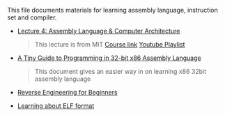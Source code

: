 This file documents materials for learning assembly language, instruction set and compiler.

- [Lecture 4: Assembly Language & Computer Architecture](https://www.youtube.com/watch?v=L1ung0wil9Y)

    > This lecture is from MIT
    > [Course link](https://ocw.mit.edu/courses/electrical-engineering-and-computer-science/6-172-performance-engineering-of-software-systems-fall-2018/)
    > [Youtube Playlist](https://www.youtube.com/playlist?list=PLUl4u3cNGP63VIBQVWguXxZZi0566y7Wf)

- [A Tiny Guide to Programming in 32-bit x86 Assembly Language](https://www.cs.dartmouth.edu/~sergey/cs258/tiny-guide-to-x86-assembly.pdf)

    > This document gives an easier way in on learning x86 32bit assembly language

- [Reverse Engineering for Beginners](https://doc.lagout.org/security/2014_RE_for_beginners.pdf)

- [Learning about ELF format](https://github.com/xuyuji9000/linux-playground/blob/master/ELF_format/Readme.md)
